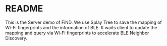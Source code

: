 # README

This is the Server demo of FiND. We use Splay Tree to save the mapping of Wi-Fi fingerprints and the information of BLE. It waits client to update the mapping and query via Wi-Fi fingerprints to accelerate BLE Neighbor Discovery. 